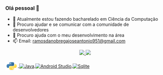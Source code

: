 ### Olá pessoal 👋

- 🌱 Atualmente estou fazendo bacharelado em Ciência da Computação
- 👯 Procuro ajudar e se comunicar com a comunidade de desenvolvedores
- 🤔 Procuro ajuda com o meu desenvolvimento na área
- 📫 Email: ramosdanobregajoseantonio951@gmail.com

<div align="center">
  <a href="https://github.com/joseAntonioNobrega99">
  <img height="180em" src="https://github-readme-stats.vercel.app/api?username=joseAntonioNobrega99&show_icons=true&theme=cobalt&include_all_commits=true&count_private=true"/>
  <img height="180em" src="https://github-readme-stats.vercel.app/api/top-langs/?username=joseAntonioNobrega99&layout=compact&langs_count=7&theme=cobalt"/>
</div>
  
<div style="display: inline_block"><br>
  <img align="center" alt="Python" height="30" width="40" src="https://raw.githubusercontent.com/devicons/devicon/master/icons/python/python-original.svg">
  <img align="center" alt="Java" height="30" width="40" src="https://cdn.jsdelivr.net/gh/devicons/devicon/icons/java/java-original.svg">
  <img align="center" alt="Android Studio" height="30" width="40" src="https://cdn.jsdelivr.net/gh/devicons/devicon/icons/androidstudio/androidstudio-original.svg">
  <img align="center" alt="Sqlite" height="30" width="40"src="https://cdn.jsdelivr.net/gh/devicons/devicon/icons/sqlite/sqlite-original.svg" />
</div>
